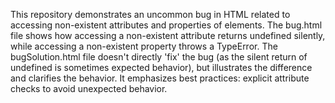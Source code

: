 This repository demonstrates an uncommon bug in HTML related to accessing non-existent attributes and properties of elements.  The bug.html file shows how accessing a non-existent attribute returns undefined silently, while accessing a non-existent property throws a TypeError.  The bugSolution.html file doesn't directly 'fix' the bug (as the silent return of undefined is sometimes expected behavior), but illustrates the difference and clarifies the behavior.  It emphasizes best practices: explicit attribute checks to avoid unexpected behavior.